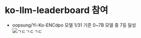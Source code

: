 # ko-llm-leaderboard 참여


- oopsung/Yi-Ko-ENCdpo 모델 1/31 기준 0~7B 모델 중 7등 달성
![ㄱㄷㄱㄷㄱㄷ](https://github.com/sungwo101/ko-llm-leaderboard/assets/74895635/fbe1ce81-11f4-43a1-8add-82d951c2b9cf)
